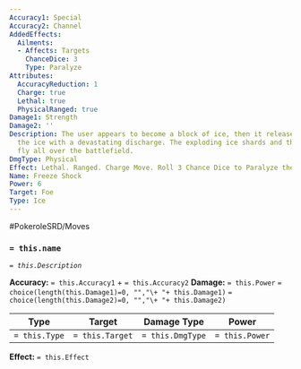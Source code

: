 ```yaml
---
Accuracy1: Special
Accuracy2: Channel
AddedEffects:
  Ailments:
  - Affects: Targets
    ChanceDice: 3
    Type: Paralyze
Attributes:
  AccuracyReduction: 1
  Charge: true
  Lethal: true
  PhysicalRanged: true
Damage1: Strength
Damage2: ''
Description: The user appears to become a block of ice, then it releases itself from
  the ice with a devastating discharge. The exploding ice shards and the lightning
  fly all over the battlefield.
DmgType: Physical
Effect: Lethal. Ranged. Charge Move. Roll 3 Chance Dice to Paralyze the Foe. -1 Accuracy.
Name: Freeze Shock
Power: 6
Target: Foe
Type: Ice
---
```


#PokeroleSRD/Moves

### `= this.name` 
*`= this.Description`*

**Accuracy:** `= this.Accuracy1` + `= this.Accuracy2`
**Damage:** `= this.Power` `= choice(length(this.Damage1)=0, "","\+ "+ this.Damage1)` `= choice(length(this.Damage2)=0, "","\+ "+ this.Damage2)`

| Type          | Target          | Damage Type          | Power          |
| ------------- | --------------- | ---------------- | -------------- |
| `= this.Type` | `= this.Target` | `= this.DmgType` | `= this.Power` | 

**Effect:** `= this.Effect`